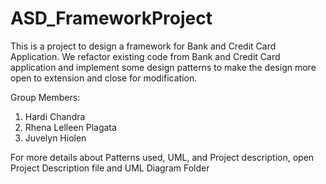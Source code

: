ASD_FrameworkProject
====================
This is a project to design a framework for Bank and Credit Card Application.
We refactor existing code from Bank and Credit Card application and implement some design patterns 
to make the design more open to extension and close for modification.

Group Members:
1. Hardi Chandra 
2. Rhena Lelleen Plagata
3. Juvelyn Hiolen

For more details about Patterns used, UML, and Project description, open Project Description file and UML Diagram Folder
